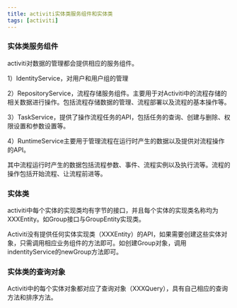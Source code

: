 ```yaml
---
title: activiti实体类服务组件和实体类
tags: [activiti]
---
```


### 实体类服务组件

activiti对数据的管理都会提供相应的服务组件。

1）IdentityService，对用户和用户组的管理

2）RepositoryService，流程存储服务组件。主要用于对Activiti中的流程存储的相关数据进行操作。包括流程存储数据的管理、流程部署以及流程的基本操作等。

3）TaskService，提供了操作流程任务的API，包括任务的查询、创建与删除、权限设置和参数设置等。

4）RuntimeService主要用于管理流程在运行时产生的数据以及提供对流程操作的API。

其中流程运行时产生的数据包括流程参数、事件、流程实例以及执行流等。流程的操作包括开始流程、让流程前进等。

### 实体类

activiti中每个实体的实现类均有字节的接口，并且每个实体的实现类名称均为XXXEntity。如Group接口与GroupEntity实现类。

Activiti没有提供任何实体实现类（XXXEntity）的API，如果需要创建这些实体对象，只需调用相应业务组件的方法即可。如创建Group对象，调用indentityService的newGroup方法即可。

### 实体类的查询对象

Activiti中的每个实体对象都对应了查询对象（XXXQuery），具有自己相应的查询方法和排序方法。